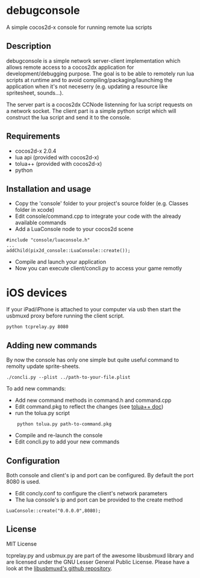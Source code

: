 debugconsole
============

A simple cocos2d-x console for running remote lua scripts

## Description

debugconsole is a simple network server-client implementation which allows remote access to a cocos2dx application for development/debugging purpose. The goal is to be able to remotely run lua scripts at runtime and to avoid  compiling/packaging/launchimg the application when it's not neceserry (e.g. updating a resource like spritesheet, sounds...).

The server part is a cocos2dx CCNode listenning for lua script requests on a network socket. The client part is a simple python script which will construct the lua script and send it to the console.

## Requirements

* cocos2d-x 2.0.4
* lua api (provided with cocos2d-x)
* tolua++ (provided with cocos2d-x)
* python

## Installation and usage
* Copy the 'console' folder to your project's source folder (e.g. Classes folder in xcode)
* Edit console/command.cpp to integrate your code with the already available commands
* Add a LuaConsole node to your cocos2d scene

```
#include "console/luaconsole.h"
...
addChild(pix2d_console::LuaConsole::create());
```
* Compile and launch your application
* Now you can execute client/concli.py to access your game remotly

# iOS devices

If your iPad/iPhone is attached to your computer via usb then start the usbmuxd proxy before running the client script.

```
python tcprelay.py 8080
```
## Adding new commands
By now the console has only one simple but quite useful command to remolty update sprite-sheets.

```
./concli.py --plist ../path-to-your-file.plist
```
To add new commands:
* Add new command methods in command.h and command.cpp
* Edit command.pkg to reflect the changes (see [tolua++ doc](http://www.codenix.com/~tolua/tolua++.html))
* run the tolua.py script

```
    python tolua.py path-to-command.pkg
```
* Compile and re-launch the console
* Edit concli.py to add your new commands

## Configuration
Both console and client's ip and port can be configured. By default the port 8080 is used.
* Edit concly.conf to configure the client's network parameters
* The lua console's ip and port can be provided to the create method

```
LuaConsole::create("0.0.0.0",8080);
```
## License

MIT License

tcprelay.py and usbmux.py are part of the awesome libusbmuxd library and are licensed under the GNU Lesser General Public
License. Please have a look at the [libusbmuxd's github repository](https://github.com/libimobiledevice/libusbmuxd).
